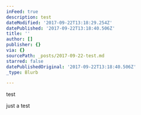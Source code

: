 ```yaml
---
inFeed: true
description: test
dateModified: '2017-09-22T13:18:29.254Z'
datePublished: '2017-09-22T13:18:40.506Z'
title: ''
author: []
publisher: {}
via: {}
sourcePath: _posts/2017-09-22-test.md
starred: false
datePublishedOriginal: '2017-09-22T13:18:40.506Z'
_type: Blurb

---
```

test

just a test